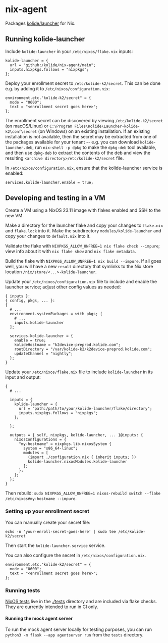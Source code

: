 # nix-agent

Packages [kolide/launcher](https://github.com/kolide/launcher) for Nix.

## Running kolide-launcher

Include `kolide-launcher` in your `/etc/nixos/flake.nix` inputs:

```
kolide-launcher = {
  url = "github:/kolide/nix-agent/main";
  inputs.nixpkgs.follows = "nixpkgs";
};
```

Deploy your enrollment secret to `/etc/kolide-k2/secret`. This can be done e.g.
by adding it to `/etc/nixos/configuration.nix`:

```
environment.etc."kolide-k2/secret" = {
  mode = "0600";
  text = "<enrollment secret goes here>";
};
```

The enrollment secret can be discovered by viewing `/etc/kolide-k2/secret` (on macOS/Linux)
or `C:\Program Files\Kolide\Launcher-kolide-k2\conf\secret` (on Windows) on an existing
installation. If an existing installation is not available, then the secret may be extracted
from one of the packages available for your tenant -- e.g. you can download `kolide-launcher.deb`,
run `nix-shell -p dpkg` to make the `dpkg-deb` tool available, and then use `dpkg-deb` to extract
the contents of the deb and view the resulting `<archive directory>/etc/kolide-k2/secret` file.

In `/etc/nixos/configuration.nix`, ensure that the kolide-launcher service is enabled:

```
services.kolide-launcher.enable = true;
```

## Developing and testing in a VM

Create a VM using a NixOS 23.11 image with flakes enabled and SSH to the new VM.

Make a directory for the launcher flake and copy your changes to `flake.nix` and `flake.lock` into it.
Make the subdirectory `modules/kolide-launcher` and copy your changes to `default.nix` into it.

Validate the flake with `NIXPKGS_ALLOW_UNFREE=1 nix flake check --impure`; view info
about it with `nix flake show` and `nix flake metadata`.

Build the flake with `NIXPKGS_ALLOW_UNFREE=1 nix build --impure`. If all goes well,
you will have a new `result` directory that symlinks to the Nix store location
`/nix/store/<...>-kolide-launcher`.

Update your `/etc/nixos/configuration.nix` file to include and enable the launcher service;
adjust other config values as needed:

```
{ inputs }:
{ config, pkgs, ... }:
{
  # ...
  environment.systemPackages = with pkgs; [
    # ...
    inputs.kolide-launcher
  ];

  services.kolide-launcher = {
    enable = true;
    kolideHostname = "k2device-preprod.kolide.com";
    rootDirectory = "/var/kolide-k2/k2device-preprod.kolide.com";
    updateChannel = "nightly";
  };
}
```

Update your `/etc/nixos/flake.nix` file to include `kolide-launcher` in its input and output:

```
{
  # ...

  inputs = {
    kolide-launcher = {
      url = "path:/path/to/your/kolide-launcher/flake/directory";
      inputs.nixpkgs.follows = "nixpkgs";
    };

  };

  outputs = { self, nixpkgs, kolide-launcher, ... }@inputs: {
    nixosConfigurations = {
      "my-hostname" = nixpkgs.lib.nixosSystem {
        system = "x86_64-linux";
        modules = [
          (import ./configuration.nix { inherit inputs; })
          kolide-launcher.nixosModules.kolide-launcher
        ];
      };
    };
  };
}
```

Then rebuild: `sudo NIXPKGS_ALLOW_UNFREE=1 nixos-rebuild switch --flake /etc/nixos#my-hostname --impure`.

### Setting up your enrollment secret

You can manually create your secret file:

```
echo -n 'your-enroll-secret-goes-here' | sudo tee /etc/kolide-k2/secret
```

Then start the `kolide-launcher.service` service.

You can also configure the secret in `/etc/nixos/configuration.nix`.

```
environment.etc."kolide-k2/secret" = {
  mode = "0600";
  text = "<enrollment secret goes here>";
};
```

### Running tests

[NixOS tests](https://nixos.org/manual/nixos/stable/index.html#sec-nixos-tests)
live in the [./tests](./tests) directory and are included via flake checks.
They are currently intended to run in CI only.

#### Running the mock agent server

To run the mock agent server locally for testing purposes, you can run
`python3 -m flask --app agentserver run` from the `tests` directory.
